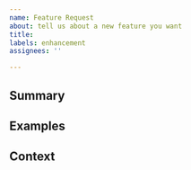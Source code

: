 ```yaml
---
name: Feature Request
about: tell us about a new feature you want
title: 
labels: enhancement
assignees: ''

---
```

## Summary
[TIP]:  # ( DO NOT include screenshots of your actual database! )
[NOTE]: # ( Provide a brief overview of what the new feature is all about )


## Examples
[NOTE]: # ( Show us a picture or mock-up of your proposal )


## Context
[NOTE]: # ( Why does this feature matter to you? What unique circumstances do you have? )
